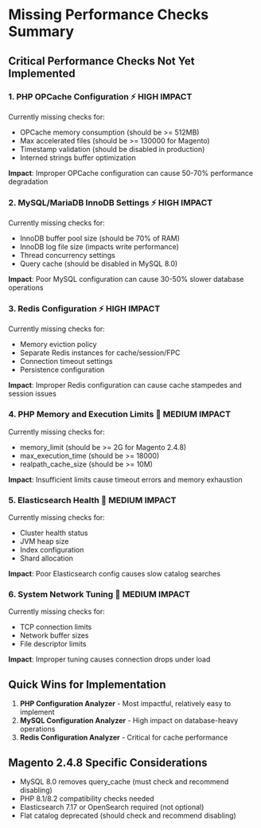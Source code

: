# Missing Performance Checks Summary

## Critical Performance Checks Not Yet Implemented

### 1. PHP OPCache Configuration ⚡ HIGH IMPACT
Currently missing checks for:
- OPCache memory consumption (should be >= 512MB)
- Max accelerated files (should be >= 130000 for Magento)
- Timestamp validation (should be disabled in production)
- Interned strings buffer optimization

**Impact**: Improper OPCache configuration can cause 50-70% performance degradation

### 2. MySQL/MariaDB InnoDB Settings ⚡ HIGH IMPACT
Currently missing checks for:
- InnoDB buffer pool size (should be 70% of RAM)
- InnoDB log file size (impacts write performance)
- Thread concurrency settings
- Query cache (should be disabled in MySQL 8.0)

**Impact**: Poor MySQL configuration can cause 30-50% slower database operations

### 3. Redis Configuration ⚡ HIGH IMPACT
Currently missing checks for:
- Memory eviction policy
- Separate Redis instances for cache/session/FPC
- Connection timeout settings
- Persistence configuration

**Impact**: Improper Redis configuration can cause cache stampedes and session issues

### 4. PHP Memory and Execution Limits 🔧 MEDIUM IMPACT
Currently missing checks for:
- memory_limit (should be >= 2G for Magento 2.4.8)
- max_execution_time (should be >= 18000)
- realpath_cache_size (should be >= 10M)

**Impact**: Insufficient limits cause timeout errors and memory exhaustion

### 5. Elasticsearch Health 🔧 MEDIUM IMPACT
Currently missing checks for:
- Cluster health status
- JVM heap size
- Index configuration
- Shard allocation

**Impact**: Poor Elasticsearch config causes slow catalog searches

### 6. System Network Tuning 🔧 MEDIUM IMPACT
Currently missing checks for:
- TCP connection limits
- Network buffer sizes
- File descriptor limits

**Impact**: Improper tuning causes connection drops under load

## Quick Wins for Implementation

1. **PHP Configuration Analyzer** - Most impactful, relatively easy to implement
2. **MySQL Configuration Analyzer** - High impact on database-heavy operations
3. **Redis Configuration Analyzer** - Critical for cache performance

## Magento 2.4.8 Specific Considerations

- MySQL 8.0 removes query_cache (must check and recommend disabling)
- PHP 8.1/8.2 compatibility checks needed
- Elasticsearch 7.17 or OpenSearch required (not optional)
- Flat catalog deprecated (should check and recommend disabling)